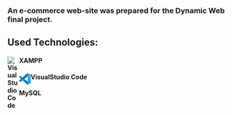 ### An e-commerce web-site was prepared for the Dynamic Web final project.
## Used Technologies:
#### <img align="left" alt="Visual Studio Code" width="26px" src=https://www.iconfinder.com/icons/96018/xampp_icon /> XAMPP 
#### <img align="left" alt="Visual Studio Code" width="26px" src="https://raw.githubusercontent.com/github/explore/80688e429a7d4ef2fca1e82350fe8e3517d3494d/topics/visual-studio-code/visual-studio-code.png" /> VisualStudio Code
#### MySQL





